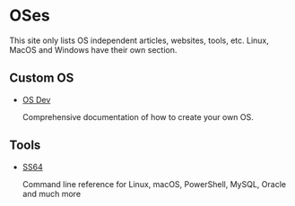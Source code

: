 # OSes

This site only lists OS independent articles, websites, tools, etc. Linux, MacOS and Windows have their own section. 

## Custom OS

-   [OS Dev](https://wiki.osdev.org/Introduction)

    Comprehensive documentation of how to create your own OS.

## Tools

-   [SS64](https://ss64.com/)

    Command line reference for Linux, macOS, PowerShell, MySQL, Oracle and much more